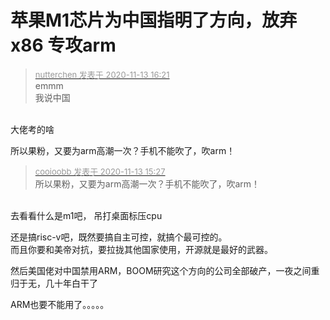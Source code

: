 # 苹果M1芯片为中国指明了方向，放弃x86  专攻arm


<div class="quote"><blockquote><font size="2"><a href="https://www.hostloc.com/forum.php?mod=redirect&amp;goto=findpost&amp;pid=9448660&amp;ptid=766236" target="_blank"><font color="#999999">nutterchen 发表于 2020-11-13 16:21</font></a></font><br />
emmm<br />
 我说中国</blockquote></div><br />
大佬考的啥

所以果粉，又要为arm高潮一次？手机不能吹了，吹arm！

<div class="quote"><blockquote><font size="2"><a href="https://www.hostloc.com/forum.php?mod=redirect&amp;goto=findpost&amp;pid=9448690&amp;ptid=766236" target="_blank"><font color="#999999">cooioobb 发表于 2020-11-13 15:27</font></a></font><br />
所以果粉，又要为arm高潮一次？手机不能吹了，吹arm！</blockquote></div><br />
去看看什么是m1吧， 吊打桌面标压cpu

还是搞risc-v吧，既然要搞自主可控，就搞个最可控的。<br />
而且你要和美帝对抗，要拉拢其他国家使用，开源就是最好的武器。

然后美国佬对中国禁用ARM，BOOM研究这个方向的公司全部破产，一夜之间重归于无，几十年白干了<img src="static/image/smiley/default/lol.gif" smilieid="12" border="0" alt="" />

ARM也要不能用了。。。。。
